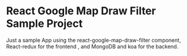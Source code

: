 # React Google Map Draw Filter Sample Project
Just a sample App using the react-google-map-draw-filter component, React-redux for the frontend , and  MongoDB and koa for the backend.
